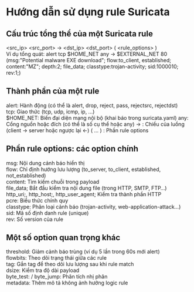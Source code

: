 # Hướng dẫn sử dụng rule Suricata
## Cấu trúc tổng thể của một Suricata rule
<action> <protocol> <src_ip> <src_port> -> <dst_ip> <dst_port> ( <rule_options> )  
Ví dụ tổng quát: alert tcp $HOME_NET any -> $EXTERNAL_NET 80 (msg:"Potential malware EXE download"; flow:to_client, established; content:"MZ"; depth:2; file_data; classtype:trojan-activity; sid:1000010; rev:1;)  

## Thành phần của một rule
alert: Hành động (có thể là alert, drop, reject, pass, rejectsrc, rejectdst)  
tcp: Giao thức (tcp, udp, icmp, ip, ...)  
$HOME_NET: Biến đại diện mạng nội bộ (khai báo trong suricata.yaml)
any: 	Cổng nguồn hoặc đích (có thể là số cụ thể hoặc any)
-> : Chiều của luồng (client → server hoặc ngược lại <-)
( ... ) : Phần rule options  

## Phần rule options: các option chính
msg: Nội dung cảnh báo hiển thị  
flow: 	Chỉ định hướng lưu lượng (to_server, to_client, established, not_established)  
content: 	Tìm kiếm chuỗi trong payload  
file_data; 	Bắt đầu kiểm tra nội dung file (trong HTTP, SMTP, FTP…)  
http_uri;, http_host;, http_user_agent; Kiểm tra thành phần HTTP  
pcre: Biểu thức chính quy  
classtype: Phân loại cảnh báo (trojan-activity, web-application-attack…)  
sid: 	Mã số định danh rule (unique)  
rev: Số version của rule  

## Một số option quan trọng khác
threshold: 	Giảm cảnh báo trùng (ví dụ 5 lần trong 60s mới alert)  
flowbits: Theo dõi trạng thái giữa các rule  
tag: 	Gắn tag để theo dõi lưu lượng sau khi rule match  
dsize: 	Kiểm tra độ dài payload  
byte_test: / byte_jump: Phân tích nhị phân  
metadata: 	Thêm mô tả không ảnh hưởng logic rule  



